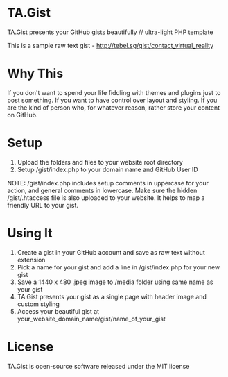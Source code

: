 # TA.Gist
TA.Gist presents your GitHub gists beautifully // ultra-light PHP template

This is a sample raw text gist - http://tebel.sg/gist/contact_virtual_reality

# Why This
If you don't want to spend your life fiddling with themes and plugins just to post something. If you want to have control over layout and styling. If you are the kind of person who, for whatever reason, rather store your content on GitHub.

# Setup
1. Upload the folders and files to your website root directory
2. Setup /gist/index.php to your domain name and GitHub User ID

NOTE: /gist/index.php includes setup comments in uppercase for your action, and general comments in lowercase. Make sure the hidden /gist/.htaccess file is also uploaded to your website. It helps to map a friendly URL to your gist.

# Using It
1. Create a gist in your GitHub account and save as raw text without extension
2. Pick a name for your gist and add a line in /gist/index.php for your new gist
3. Save a 1440 x 480 .jpeg image to /media folder using same name as your gist
4. TA.Gist presents your gist as a single page with header image and custom styling
5. Access your beautiful gist at your_website_domain_name/gist/name_of_your_gist

# License
TA.Gist is open-source software released under the MIT license
